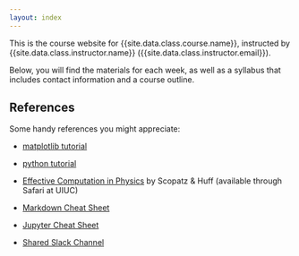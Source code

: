 ```yaml
---
layout: index
---
```


This is the course website for {{site.data.class.course.name}}, instructed by
{{site.data.class.instructor.name}} ({{site.data.class.instructor.email}}).

Below, you will find the materials for each week, as well as a syllabus that
includes contact information and a course outline.

## References

Some handy references you might appreciate:

 * [matplotlib tutorial](https://matplotlib.org/tutorials/index.html)
 * [python tutorial](https://docs.python.org/3.6/tutorial/)
 * [Effective Computation in Physics](https://www.oreilly.com/library/view/effective-computation-in/9781491901564/) by Scopatz & Huff (available through Safari at UIUC)
 * [Markdown Cheat Sheet](https://www.ibm.com/support/knowledgecenter/SSQNUZ_current/com.ibm.icpdata.doc/dsx/markd-jupyter.html)
 * [Jupyter Cheat Sheet](https://www.dataquest.io/blog/jupyter-notebook-tips-tricks-shortcuts/)

 * [Shared Slack Channel](https://is590dv-spring2019.slack.com)
